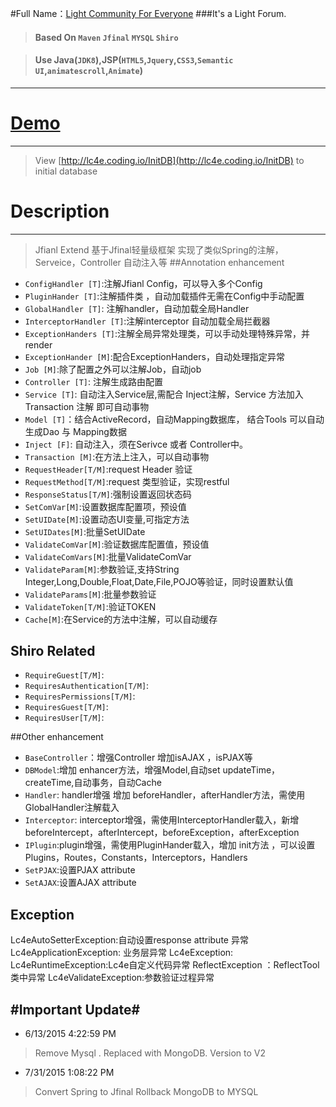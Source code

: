 #Full Name：[Light Community For Everyone](http://www.lc4e.com)
###It's a Light Forum.
>#### Based On `Maven` `Jfinal` `MYSQL` `Shiro`

>#### Use Java(`JDK8`),JSP(`HTML5`,`Jquery`,`CSS3`,`Semantic UI`,`animatescroll`,`Animate`)

----------
# [Demo](http://lc4e.coding.io) #
----------
> View [http://lc4e.coding.io/InitDB](http://lc4e.coding.io/InitDB) to initial database 

# Description #
----------
>Jfianl Extend 基于Jfinal轻量级框架 
>实现了类似Spring的注解，Serveice，Controller 自动注入等
##Annotation enhancement 


- `ConfigHandler [T]`:注解Jfianl Config，可以导入多个Config
- `PluginHander [T]`:注解插件类 ，自动加载插件无需在Config中手动配置
- `GlobalHandler [T]`: 注解handler，自动加载全局Handler
- `InterceptorHandler [T]`:注解interceptor 自动加载全局拦截器
- `ExceptionHanders [T]`:注解全局异常处理类，可以手动处理特殊异常，并render
- `ExceptionHander [M]`:配合ExceptionHanders，自动处理指定异常
- `Job [M]`:除了配置之外可以注解Job，自动job
- `Controller [T]`: 注解生成路由配置
- `Service [T]`: 自动注入Service层,需配合 Inject注解，Service 方法加入Transaction 注解 即可自动事物
- `Model [T]`：结合ActiveRecord，自动Mapping数据库， 结合Tools 可以自动生成Dao 与 Mapping数据
- `Inject [F]`: 自动注入，须在Serivce 或者 Controller中。
- `Transaction [M]`:在方法上注入，可以自动事物
- `RequestHeader[T/M]`:request Header 验证
- `RequestMethod[T/M]`:request 类型验证，实现restful
- `ResponseStatus[T/M]`:强制设置返回状态码
- `SetComVar[M]`:设置数据库配置项，预设值
- `SetUIDate[M]`:设置动态UI变量,可指定方法
- `SetUIDates[M]`:批量SetUIDate
- `ValidateComVar[M]`:验证数据库配置值，预设值
- `ValidateComVars[M]`:批量ValidateComVar
- `ValidateParam[M]`:参数验证,支持String Integer,Long,Double,Float,Date,File,POJO等验证，同时设置默认值
- `ValidateParams[M]`:批量参数验证
- `ValidateToken[T/M]`:验证TOKEN
- `Cache[M]`:在Service的方法中注解，可以自动缓存

## Shiro Related
- `RequireGuest[T/M]`:
- `RequiresAuthentication[T/M]`:
- `RequiresPermissions[T/M]`:
- `RequiresGuest[T/M]`:
- `RequiresUser[T/M]`:


##Other enhancement
- `BaseController`：增强Controller 增加isAJAX ，isPJAX等
- `DBModel`:增加 enhancer方法，增强Model,自动set updateTime，createTime,自动事务，自动Cache
- `Handler`: handler增强 增加 beforeHandler，afterHandler方法，需使用GlobalHandler注解载入
- `Interceptor`: interceptor增强，需使用InterceptorHandler载入，新增beforeIntercept，afterIntercept，beforeException，afterException
- `IPlugin`:plugin增强，需使用PluginHander载入，增加 init方法 ，可以设置Plugins，Routes，Constants，Interceptors，Handlers
- `SetPJAX`:设置PJAX attribute
- `SetAJAX`:设置AJAX attribute

## Exception
Lc4eAutoSetterException:自动设置response attribute 异常
Lc4eApplicationException: 业务层异常
Lc4eException:
Lc4eRuntimeException:Lc4e自定义代码异常
ReflectException ：ReflectTool 类中异常
Lc4eValidateException:参数验证过程异常


#Important Update#
----------
- 6/13/2015 4:22:59 PM 
> Remove Mysql . Replaced with MongoDB.
> Version to V2

- 7/31/2015 1:08:22 PM 
> Convert Spring to Jfinal
> Rollback MongoDB to MYSQL
